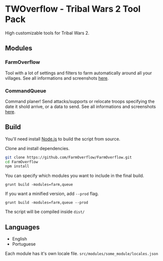 # TWOverflow - Tribal Wars 2 Tool Pack

High customizable tools for Tribal Wars 2.

## Modules

### FarmOverflow

Tool with a lot of settings and filters to farm automatically around all your villages.
See all informations and screenshots [here](https://github.com/FarmOverflow/FarmOverflow/wiki/FarmOverflow).

### CommandQueue

Command planer! Send attacks/supports or relocate troops specifying the date it shold arrive, or a data to send. See all informations and screenshots [here](https://github.com/FarmOverflow/FarmOverflow/wiki/CommandQueue).

## Build

You'll need install [Node.js](https://nodejs.org/en/download/) to build the script from source.

Clone and install dependencies.

```bash
git clone https://github.com/FarmOverflow/FarmOverflow.git
cd FarmOverflow
npm install
```

You can specify which modules you want to include in the final build.

`grunt build -modules=farm,queue`

If you want a minified version, add `--prod` flag.

`grunt build -modules=farm,queue --prod`

The script will be compiled inside `dist/`

## Languages

- English
- Portuguese

Each module has it's own locale file. `src/modules/some_module/locales.json`
